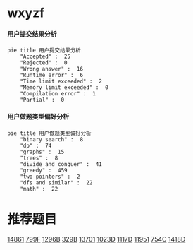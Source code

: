 # wxyzf

<!-- tabs:start -->



#### **用户提交结果分析**

```mermaid
pie title 用户提交结果分析
    "Accepted" :  25
    "Rejected" :  0
    "Wrong answer" :  16
    "Runtime error" :  6
    "Time limit exceeded" :  2
    "Memory limit exceeded" :  0
    "Compilation error" :  1
    "Partial" :  0
```

#### **用户做题类型偏好分析**

```mermaid
pie title 用户做题类型偏好分析
    "binary search" :  8
    "dp" :  74
    "graphs" :  15
    "trees" :  8
    "divide and conquer" :  41
    "greedy" :  459
    "two pointers" :  2
    "dfs and similar" :  22
    "math" :  22
```



<!-- tabs:end -->
# 推荐题目
[14861](https://codeforces.com/contest/1486/problem/1)
[799F](https://codeforces.com/contest/799/problem/F)
[1296B](https://codeforces.com/contest/1296/problem/B)
[329B](https://codeforces.com/contest/329/problem/B)
[13701](https://codeforces.com/contest/1370/problem/1)
[1023D](https://codeforces.com/contest/1023/problem/D)
[1117D](https://codeforces.com/contest/1117/problem/D)
[11951](https://codeforces.com/contest/1195/problem/1)
[754C](https://codeforces.com/contest/754/problem/C)
[1418D](https://codeforces.com/contest/1418/problem/D)

